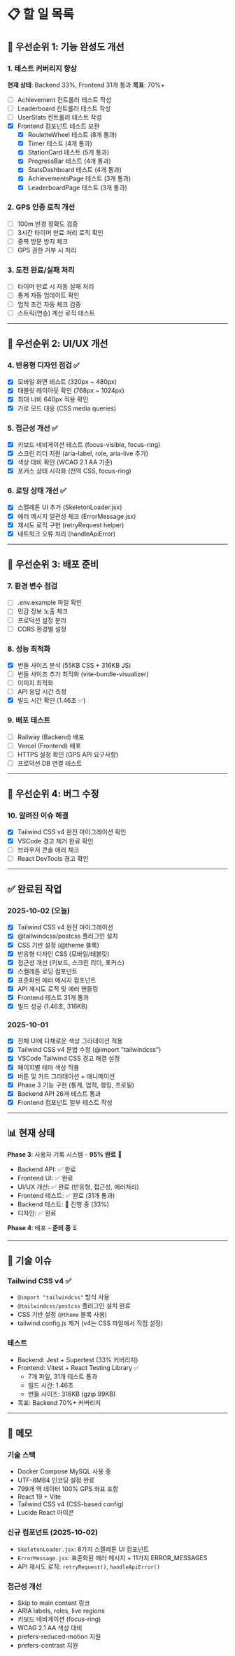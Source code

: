 # 📋 할 일 목록

## 🎯 우선순위 1: 기능 완성도 개선

### 1. 테스트 커버리지 향상
**현재 상태**: Backend 33%, Frontend 31개 통과
**목표**: 70%+

- [ ] Achievement 컨트롤러 테스트 작성
- [ ] Leaderboard 컨트롤러 테스트 작성
- [ ] UserStats 컨트롤러 테스트 작성
- [x] Frontend 컴포넌트 테스트 보완
  - [x] RouletteWheel 테스트 (8개 통과)
  - [x] Timer 테스트 (4개 통과)
  - [x] StationCard 테스트 (5개 통과)
  - [x] ProgressBar 테스트 (4개 통과)
  - [x] StatsDashboard 테스트 (4개 통과)
  - [x] AchievementsPage 테스트 (3개 통과)
  - [x] LeaderboardPage 테스트 (3개 통과)

### 2. GPS 인증 로직 개선
- [ ] 100m 반경 정확도 검증
- [ ] 3시간 타이머 만료 처리 로직 확인
- [ ] 중복 방문 방지 체크
- [ ] GPS 권한 거부 시 처리

### 3. 도전 완료/실패 처리
- [ ] 타이머 만료 시 자동 실패 처리
- [ ] 통계 자동 업데이트 확인
- [ ] 업적 조건 자동 체크 검증
- [ ] 스트릭(연승) 계산 로직 테스트

---

## 🎨 우선순위 2: UI/UX 개선

### 4. 반응형 디자인 점검 ✅
- [x] 모바일 화면 테스트 (320px ~ 480px)
- [x] 태블릿 레이아웃 확인 (768px ~ 1024px)
- [x] 최대 너비 640px 적용 확인
- [x] 가로 모드 대응 (CSS media queries)

### 5. 접근성 개선 ✅
- [x] 키보드 네비게이션 테스트 (focus-visible, focus-ring)
- [x] 스크린 리더 지원 (aria-label, role, aria-live 추가)
- [x] 색상 대비 확인 (WCAG 2.1 AA 기준)
- [x] 포커스 상태 시각화 (전역 CSS, focus-ring)

### 6. 로딩 상태 개선 ✅
- [x] 스켈레톤 UI 추가 (SkeletonLoader.jsx)
- [x] 에러 메시지 일관성 체크 (ErrorMessage.jsx)
- [x] 재시도 로직 구현 (retryRequest helper)
- [x] 네트워크 오류 처리 (handleApiError)

---

## 🚀 우선순위 3: 배포 준비

### 7. 환경 변수 점검
- [ ] .env.example 파일 확인
- [ ] 민감 정보 노출 체크
- [ ] 프로덕션 설정 분리
- [ ] CORS 환경별 설정

### 8. 성능 최적화
- [x] 번들 사이즈 분석 (55KB CSS + 316KB JS)
- [ ] 번들 사이즈 추가 최적화 (vite-bundle-visualizer)
- [ ] 이미지 최적화
- [ ] API 응답 시간 측정
- [x] 빌드 시간 확인 (1.46초 ✅)

### 9. 배포 테스트
- [ ] Railway (Backend) 배포
- [ ] Vercel (Frontend) 배포
- [ ] HTTPS 설정 확인 (GPS API 요구사항)
- [ ] 프로덕션 DB 연결 테스트

---

## 🐛 우선순위 4: 버그 수정

### 10. 알려진 이슈 해결
- [x] Tailwind CSS v4 완전 마이그레이션 확인
- [x] VSCode 경고 제거 완료 확인
- [ ] 브라우저 콘솔 에러 체크
- [ ] React DevTools 경고 확인

---

## ✅ 완료된 작업

### 2025-10-02 (오늘)
- [x] Tailwind CSS v4 완전 마이그레이션
- [x] @tailwindcss/postcss 플러그인 설치
- [x] CSS 기반 설정 (@theme 블록)
- [x] 반응형 디자인 CSS (모바일/태블릿)
- [x] 접근성 개선 (키보드, 스크린 리더, 포커스)
- [x] 스켈레톤 로딩 컴포넌트
- [x] 표준화된 에러 메시지 컴포넌트
- [x] API 재시도 로직 및 에러 핸들링
- [x] Frontend 테스트 31개 통과
- [x] 빌드 성공 (1.46초, 316KB)

### 2025-10-01
- [x] 전체 UI에 다채로운 색상 그라데이션 적용
- [x] Tailwind CSS v4 문법 수정 (@import "tailwindcss")
- [x] VSCode Tailwind CSS 경고 해결 설정
- [x] 페이지별 테마 색상 적용
- [x] 버튼 및 카드 그라데이션 + 애니메이션
- [x] Phase 3 기능 구현 (통계, 업적, 랭킹, 프로필)
- [x] Backend API 26개 테스트 통과
- [x] Frontend 컴포넌트 일부 테스트 작성

---

## 📊 현재 상태

**Phase 3**: 사용자 기록 시스템 - **95% 완료** 🚧
- Backend API: ✅ 완료
- Frontend UI: ✅ 완료
- UI/UX 개선: ✅ 완료 (반응형, 접근성, 에러처리)
- Frontend 테스트: ✅ 완료 (31개 통과)
- Backend 테스트: 🚧 진행 중 (33%)
- 디자인: ✅ 완료

**Phase 4**: 배포 - **준비 중** ⏳

---

## 🔧 기술 이슈

### Tailwind CSS v4 ✅
- `@import "tailwindcss"` 방식 사용
- `@tailwindcss/postcss` 플러그인 설치 완료
- CSS 기반 설정 (`@theme` 블록 사용)
- tailwind.config.js 제거 (v4는 CSS 파일에서 직접 설정)

### 테스트
- Backend: Jest + Supertest (33% 커버리지)
- Frontend: Vitest + React Testing Library ✅
  - 7개 파일, 31개 테스트 통과
  - 빌드 시간: 1.46초
  - 번들 사이즈: 316KB (gzip 99KB)
- 목표: Backend 70%+ 커버리지

---

## 📝 메모

### 기술 스택
- Docker Compose MySQL 사용 중
- UTF-8MB4 인코딩 설정 완료
- 799개 역 데이터 100% GPS 좌표 포함
- React 19 + Vite
- Tailwind CSS v4 (CSS-based config)
- Lucide React 아이콘

### 신규 컴포넌트 (2025-10-02)
- `SkeletonLoader.jsx`: 8가지 스켈레톤 UI 컴포넌트
- `ErrorMessage.jsx`: 표준화된 에러 메시지 + 11가지 ERROR_MESSAGES
- API 재시도 로직: `retryRequest()`, `handleApiError()`

### 접근성 개선
- Skip to main content 링크
- ARIA labels, roles, live regions
- 키보드 네비게이션 (focus-ring)
- WCAG 2.1 AA 색상 대비
- prefers-reduced-motion 지원
- prefers-contrast 지원
